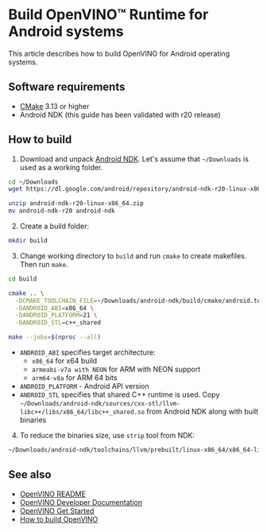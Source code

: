 # Build OpenVINO™ Runtime for Android systems

This article describes how to build OpenVINO for Android operating systems.

## Software requirements

- [CMake](https://cmake.org/download/) 3.13 or higher
- Android NDK (this guide has been validated with r20 release)

## How to build

1. Download and unpack [Android NDK](https://developer.android.com/ndk/downloads). Let's assume that `~/Downloads` is used as a working folder.
  ```sh
  cd ~/Downloads
  wget https://dl.google.com/android/repository/android-ndk-r20-linux-x86_64.zip

  unzip android-ndk-r20-linux-x86_64.zip
  mv android-ndk-r20 android-ndk
  ```

2. Create a build folder:
  ```sh
  mkdir build
  ```

3. Change working directory to `build` and run `cmake` to create makefiles. Then run `make`.
  ```sh
  cd build

  cmake .. \
    -DCMAKE_TOOLCHAIN_FILE=~/Downloads/android-ndk/build/cmake/android.toolchain.cmake \
    -DANDROID_ABI=x86_64 \
    -DANDROID_PLATFORM=21 \
    -DANDROID_STL=c++_shared

  make --jobs=$(nproc --all)
  ```

  * `ANDROID_ABI` specifies target architecture:
    * `x86_64` for x64 build
    * `armeabi-v7a with NEON` for ARM with NEON support
    * `arm64-v8a` for ARM 64 bits
  * `ANDROID_PLATFORM` - Android API version
  * `ANDROID_STL` specifies that shared C++ runtime is used. Copy `~/Downloads/android-ndk/sources/cxx-stl/llvm-libc++/libs/x86_64/libc++_shared.so` from Android NDK along with built binaries

4. To reduce the binaries size, use `strip` tool from NDK:

```bash
~/Downloads/android-ndk/toolchains/llvm/prebuilt/linux-x86_64/x86_64-linux-android/bin/strip openvino/bin/intel64/Release/lib/*.so
```

## See also

 * [OpenVINO README](../../README.md)
 * [OpenVINO Developer Documentation](index.md)
 * [OpenVINO Get Started](./get_started.md)
 * [How to build OpenVINO](build.md)

